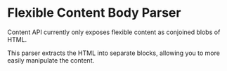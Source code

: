 # Flexible Content Body Parser

Content API currently only exposes flexible content as conjoined blobs of
HTML.

This parser extracts the HTML into separate blocks, allowing you to more
easily manipulate the content.
